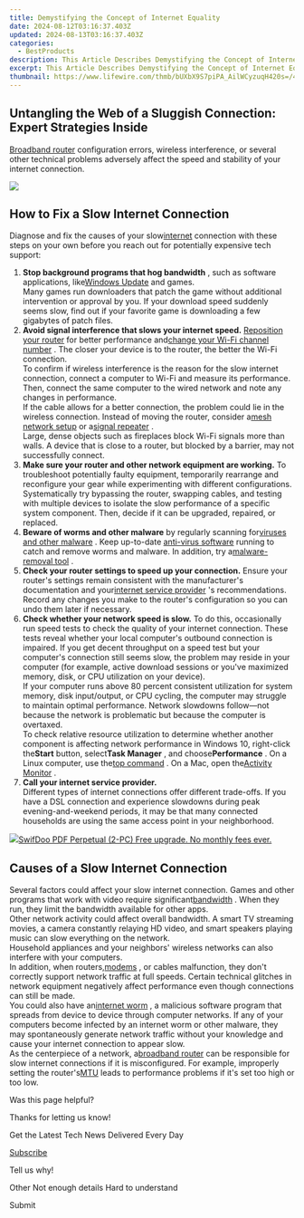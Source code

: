 ```yaml
---
title: Demystifying the Concept of Internet Equality
date: 2024-08-12T03:16:37.403Z
updated: 2024-08-13T03:16:37.403Z
categories:
  - BestProducts
description: This Article Describes Demystifying the Concept of Internet Equality
excerpt: This Article Describes Demystifying the Concept of Internet Equality
thumbnail: https://www.lifewire.com/thmb/bUXbX9S7piPA_AilWCyzuqH420s=/400x300/filters:no_upscale():max_bytes(150000):strip_icc():format(webp)/a-knot-on-a-flex-to-a-portable-computer-close-up--88162993-596506423df78cdc68c20116.jpg
---
```


## Untangling the Web of a Sluggish Connection: Expert Strategies Inside
[Broadband router](https://www.lifewire.com/what-is-a-router-2618162) configuration errors, wireless interference, or several other technical problems adversely affect the speed and stability of your internet connection.

<!-- affiliate ads begin -->
<a href="https://store.nero.com/order/checkout.php?PRODS=42570605&QTY=1&AFFILIATE=108875&CART=1"><img src="http://cdnwww.nero.com/nero-com-wAssets/img/banners/2023/usbXcopy/Nero_USB_x_copy_Screen_2.png" border="0"></a>
<!-- affiliate ads end -->
## How to Fix a Slow Internet Connection

 Diagnose and fix the causes of your slow[internet](https://www.lifewire.com/difference-between-the-internet-and-the-web-2483335) connection with these steps on your own before you reach out for potentially expensive tech support:

1. **Stop background programs that hog bandwidth** , such as software applications, like[Windows Update](https://www.lifewire.com/what-is-windows-update-2624597) and games.  
 Many games run downloaders that patch the game without additional intervention or approval by you. If your download speed suddenly seems slow, find out if your favorite game is downloading a few gigabytes of patch files.
2. **Avoid signal interference that slows your internet speed.** [Reposition your router](https://www.lifewire.com/best-place-for-wireless-router-816570) for better performance and[change your Wi-Fi channel number](https://www.lifewire.com/wifi-channel-number-change-to-avoid-interference-818208) . The closer your device is to the router, the better the Wi-Fi connection.  
 To confirm if wireless interference is the reason for the slow internet connection, connect a computer to Wi-Fi and measure its performance. Then, connect the same computer to the wired network and note any changes in performance.  
 If the cable allows for a better connection, the problem could lie in the wireless connection. Instead of moving the router, consider a[mesh network setup](https://www.lifewire.com/what-is-a-mesh-network-4842178) or a[signal repeater](https://www.lifewire.com/mesh-network-vs-range-extender-4148022) .  
 Large, dense objects such as fireplaces block Wi-Fi signals more than walls. A device that is close to a router, but blocked by a barrier, may not successfully connect.
3. **Make sure your router and other network equipment are working.** To troubleshoot potentially faulty equipment, temporarily rearrange and reconfigure your gear while experimenting with different configurations.  
 Systematically try bypassing the router, swapping cables, and testing with multiple devices to isolate the slow performance of a specific system component. Then, decide if it can be upgraded, repaired, or replaced.
4. **Beware of worms and other malware** by regularly scanning for[viruses and other malware](https://www.lifewire.com/properly-scan-your-computer-for-viruses-and-other-malware-2624526) . Keep up-to-date [anti-virus software](https://www.lifewire.com/best-free-antivirus-software-4151895) running to catch and remove worms and malware. In addition, try a[malware-removal tool](https://www.lifewire.com/best-free-malware-removal-tools-4771073) .
5. **Check your router settings to speed up your connection.** Ensure your router's settings remain consistent with the manufacturer's documentation and your[internet service provider](https://www.lifewire.com/internet-service-provider-isp-2625924) 's recommendations.  
 Record any changes you make to the router's configuration so you can undo them later if necessary.
6. **Check whether your network speed is slow.** To do this, occasionally run speed tests to check the quality of your internet connection. These tests reveal whether your local computer's outbound connection is impaired. If you get decent throughput on a speed test but your computer's connection still seems slow, the problem may reside in your computer (for example, active download sessions or you've maximized memory, disk, or CPU utilization on your device).  
 If your computer runs above 80 percent consistent utilization for system memory, disk input/output, or CPU cycling, the computer may struggle to maintain optimal performance. Network slowdowns follow—not because the network is problematic but because the computer is overtaxed.  
 To check relative resource utilization to determine whether another component is affecting network performance in Windows 10, right-click the**Start** button, select**Task Manager** , and choose**Performance** . On a Linux computer, use the[top command](https://www.lifewire.com/what-is-a-command-2625828) . On a Mac, open the[Activity Monitor](https://www.lifewire.com/use-activity-monitor-to-track-mac-memory-usage-2260880) .
7. **Call your internet service provider.**  
 Different types of internet connections offer different trade-offs. If you have a DSL connection and experience slowdowns during peak evening-and-weekend periods, it may be that many connected households are using the same access point in your neighborhood.  

<!-- affiliate ads begin -->
<a href="https://purchase.swifdoo.com/order/checkout.php?PRODS=38709260&QTY=1&AFFILIATE=108875&CART=1"><img src="https://secure.avangate.com/images/merchant/8b932759a5a04ddb34bf79e3f9072e4b/products/Product%20box%20white-1024x1024.png" border="0">SwifDoo PDF Perpetual (2-PC)  Free upgrade. No monthly fees ever. </a>
<!-- affiliate ads end -->
## Causes of a Slow Internet Connection  

 Several factors could affect your slow internet connection. Games and other programs that work with video require significant[bandwidth](https://www.lifewire.com/what-is-bandwidth-2625809) . When they run, they limit the bandwidth available for other apps.  
 Other network activity could affect overall bandwidth. A smart TV streaming movies, a camera constantly relaying HD video, and smart speakers playing music can slow everything on the network.  
 Household appliances and your neighbors' wireless networks can also interfere with your computers.  
 In addition, when routers,[modems](https://www.lifewire.com/what-is-a-modem-817861) , or cables malfunction, they don't correctly support network traffic at full speeds. Certain technical glitches in network equipment negatively affect performance even though connections can still be made.  
 You could also have an[internet worm](https://www.lifewire.com/brief-history-of-malware-153616) , a malicious software program that spreads from device to device through computer networks. If any of your computers become infected by an internet worm or other malware, they may spontaneously generate network traffic without your knowledge and cause your internet connection to appear slow.  
 As the centerpiece of a network, a[broadband router](https://www.lifewire.com/what-is-a-broadband-router-816301) can be responsible for slow internet connections if it is misconfigured. For example, improperly setting the router's[MTU](https://www.lifewire.com/definition-of-mtu-817948) leads to performance problems if it's set too high or too low.

Was this page helpful?

Thanks for letting us know!

 Get the Latest Tech News Delivered Every Day

[Subscribe](https://www.lifewire.com/#)

Tell us why!

 Other  Not enough details  Hard to understand

 Submit

<ins class="adsbygoogle"
     style="display:block"
     data-ad-format="autorelaxed"
     data-ad-client="ca-pub-7571918770474297"
     data-ad-slot="1223367746"></ins>



<ins class="adsbygoogle"
     style="display:block"
     data-ad-client="ca-pub-7571918770474297"
     data-ad-slot="8358498916"
     data-ad-format="auto"
     data-full-width-responsive="true"></ins>


